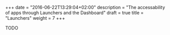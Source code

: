 +++
date = "2016-06-22T13:29:04+02:00"
description = "The accessability of apps through Launchers and the Dashboard"
draft = true
title = "Launchers"
weight = 7
+++

TODO
